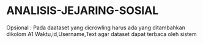 # ANALISIS-JEJARING-SOSIAL
Opsional : 
Pada daataset yang dicrowling harus ada yang ditambahkan dikolom A1 Waktu,id,Username,Text agar dataset dapat terbaca oleh sistem
